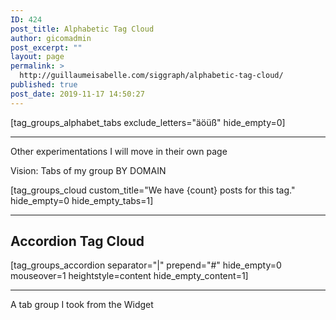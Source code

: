 ```yaml
---
ID: 424
post_title: Alphabetic Tag Cloud
author: gicomadmin
post_excerpt: ""
layout: page
permalink: >
  http://guillaumeisabelle.com/siggraph/alphabetic-tag-cloud/
published: true
post_date: 2019-11-17 14:50:27
---
```

<!-- wp:shortcode --> [tag_groups_alphabet_tabs exclude_letters="äöüß" hide_empty=0] 

<!-- /wp:shortcode -->

<!-- wp:separator -->

<hr class="wp-block-separator" />

<!-- /wp:separator -->

<!-- wp:paragraph -->

Other experimentations I will move in their own page

<!-- /wp:paragraph -->

<!-- wp:paragraph -->

Vision: Tabs of my group BY DOMAIN

<!-- /wp:paragraph -->

<!-- wp:shortcode --> [tag_groups_cloud custom_title="We have {count} posts for this tag." hide_empty=0 hide_empty_tabs=1] 

<!-- /wp:shortcode -->

<!-- wp:separator -->

<hr class="wp-block-separator" />

<!-- /wp:separator -->

<!-- wp:heading -->

## Accordion Tag Cloud

<!-- /wp:heading -->

<!-- wp:shortcode --> [tag_groups_accordion separator="|" prepend="#" hide_empty=0 mouseover=1 heightstyle=content hide_empty_content=1] 

<!-- /wp:shortcode -->

<!-- wp:block {"ref":442} /-->

<!-- wp:block {"ref":440} /-->

<!-- wp:separator -->

<hr class="wp-block-separator" />

<!-- /wp:separator -->

<!-- wp:paragraph -->

A tab group I took from the Widget

<!-- /wp:paragraph -->

<!-- wp:chatty-mango/tag-groups-cloud-tabs {"source":"gutenberg","include":"4,21,13,5,17,8,22,3,15,23","largest":29,"link_target":"_blank","mouseover":1,"separator":" - ","smallest":19,"taxonomy":"acmkeyword"} /-->